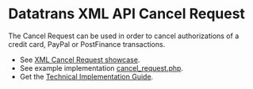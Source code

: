 Datatrans XML API Cancel Request
================================

The Cancel Request can be used in order to cancel authorizations
of a credit card, PayPal or PostFinance transactions. 

- See [XML Cancel Request showcase](https://www.datatrans.ch/showcase/settlement/xml-cancel-request).
- See example implementation [cancel_request.php](../../examples/cancel_request.php).
- Get the [Technical Implementation Guide](https://www.datatrans.ch/showcase/documentations/technical-documentation).


